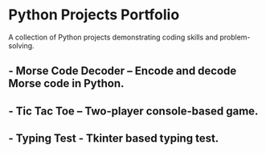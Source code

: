 # Python Projects Portfolio
A collection of Python projects demonstrating coding skills and problem-solving.

## - **Morse Code Decoder** – Encode and decode Morse code in Python.
## - **Tic Tac Toe** – Two-player console-based game.
## - **Typing Test** - Tkinter based typing test.
